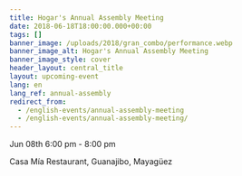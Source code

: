 ```yaml
---
title: Hogar's Annual Assembly Meeting
date: 2018-06-18T18:00:00.000+00:00
tags: []
banner_image: /uploads/2018/gran_combo/performance.webp
banner_image_alt: Hogar's Annual Assembly Meeting
banner_image_style: cover
header_layout: central_title
layout: upcoming-event
lang: en
lang_ref: annual-assembly
redirect_from:
  - /english-events/annual-assembly-meeting
  - /english-events/annual-assembly-meeting/
---
```

Jun 08th 6:00 pm - 8:00 pm

Casa Mía Restaurant, Guanajibo, Mayagüez
